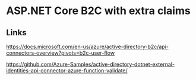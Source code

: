 # ASP.NET Core B2C with extra claims

## Links

https://docs.microsoft.com/en-us/azure/active-directory-b2c/api-connectors-overview?pivots=b2c-user-flow

https://github.com/Azure-Samples/active-directory-dotnet-external-identities-api-connector-azure-function-validate/